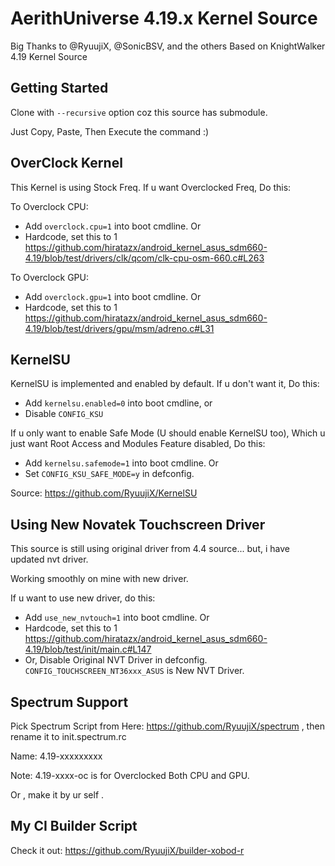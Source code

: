 AerithUniverse 4.19.x Kernel Source
==================================================

Big Thanks to @RyuujiX, @SonicBSV, and the others
Based on KnightWalker 4.19 Kernel Source

Getting Started
---------------
Clone with `--recursive` option coz this source has submodule.

Just Copy, Paste, Then Execute the command :)


OverClock Kernel
------------------
This Kernel is using Stock Freq. If u want Overclocked Freq, Do this:

To Overclock CPU:

- Add `overclock.cpu=1` into boot cmdline. Or
- Hardcode, set this to 1 https://github.com/hiratazx/android_kernel_asus_sdm660-4.19/blob/test/drivers/clk/qcom/clk-cpu-osm-660.c#L263

To Overclock GPU:

- Add `overclock.gpu=1` into boot cmdline. Or
- Hardcode, set this to 1 https://github.com/hiratazx/android_kernel_asus_sdm660-4.19/blob/test/drivers/gpu/msm/adreno.c#L31

KernelSU
--------
KernelSU is implemented and enabled by default. If u don't want it, Do this:

- Add `kernelsu.enabled=0` into boot cmdline, or
- Disable `CONFIG_KSU`

If u only want to enable Safe Mode (U should enable KernelSU too), Which u just want Root Access and Modules Feature disabled, Do this:

- Add `kernelsu.safemode=1` into boot cmdline. Or
- Set `CONFIG_KSU_SAFE_MODE=y` in defconfig.

Source: https://github.com/RyuujiX/KernelSU


Using New Novatek Touchscreen Driver
------------------------------------
This source is still using original driver from 4.4 source... but, i have updated nvt driver.

Working smoothly on mine with new driver.

If u want to use new driver, do this:

- Add `use_new_nvtouch=1` into boot cmdline. Or
- Hardcode, set this to 1 https://github.com/hiratazx/android_kernel_asus_sdm660-4.19/blob/test/init/main.c#L147
- Or, Disable Original NVT Driver in defconfig. `CONFIG_TOUCHSCREEN_NT36xxx_ASUS` is New NVT Driver.

Spectrum Support
----------------
Pick Spectrum Script from Here: https://github.com/RyuujiX/spectrum , then rename it to init.spectrum.rc

Name: 4.19-xxxxxxxxx

Note: 4.19-xxxx-oc is for Overclocked Both CPU and GPU.

Or , make it by ur self .

My CI Builder Script
--------------------
Check it out: https://github.com/RyuujiX/builder-xobod-r
